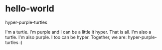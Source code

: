 # hello-world
hyper-purple-turtles

I'm a turtle. I'm purple and I can be a little it hyper. That is all.
I'm also a turtle. I'm also purple. I too can be hyper.
Together, we are: hyper-purple-turtles :)
